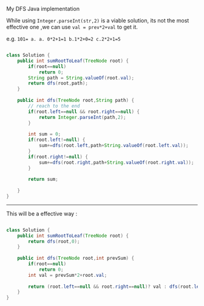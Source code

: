 
My DFS Java implementation

While using `Integer.parseInt(str,2)` is a viable solution, its not the 
most effective one ,we can use `val = prev*2+val` to get it.

e.g. `101= a. a. 0*2+1=1 b.1*2+0=2 c.2*2+1=5`

```Java

class Solution {
    public int sumRootToLeaf(TreeNode root) {
        if(root==null)
            return 0;
        String path = String.valueOf(root.val);
        return dfs(root,path);
    }
    
    public int dfs(TreeNode root,String path) {
        // reach to the end
        if(root.left==null && root.right==null) {
            return Integer.parseInt(path,2);
        }
        
        int sum = 0;
        if(root.left!=null) {
            sum+=dfs(root.left,path+String.valueOf(root.left.val));
        }
        if(root.right!=null) {
            sum+=dfs(root.right,path+String.valueOf(root.right.val));
        }
        
        return sum;
        
    }
}

```

---


This will be a effective way :

```Java

class Solution {
    public int sumRootToLeaf(TreeNode root) {
        return dfs(root,0);
    }
    
    public int dfs(TreeNode root,int prevSum) {
        if(root==null)
            return 0;
        int val = prevSum*2+root.val;
        
        return (root.left==null && root.right==null)? val : dfs(root.left,val)+dfs(root.right,val);
    }
}


```